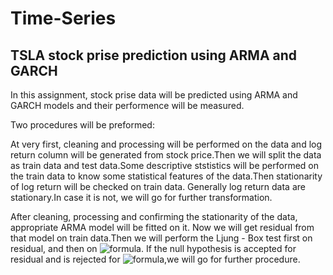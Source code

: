 # Time-Series
## TSLA stock prise prediction using ARMA and GARCH

In this assignment, stock prise data will be predicted using ARMA and GARCH models and their performence will be measured.

Two procedures will be preformed:

At very first, cleaning and processing will be performed on the data and log return column will be generated from stock price.Then we will split the data as train data and test data.Some descriptive ststistics will be performed on the train data to know some statistical features of the data.Then stationarity of log return will be checked on train data. Generally log return data are stationary.In case it is not, we will go for further transformation.

After cleaning, processing and confirming the stationarity of the data, appropriate ARMA model will be fitted on it. Now we will get residual from that model on train data.Then we will perform the Ljung - Box test first on residual, and then on ![formula](https://render.githubusercontent.com/render/math?math=$residual^2$). If the null hypothesis is accepted for residual and is rejected for ![formula](https://render.githubusercontent.com/render/math?math=$residual^2$),we will go for further procedure.

